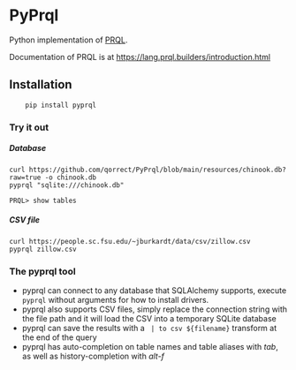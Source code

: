 # PyPrql

Python implementation of [PRQL](https://github.com/prql/prql).

Documentation of PRQL is at https://lang.prql.builders/introduction.html

## Installation
```
    pip install pyprql
```

### Try it out

##### Database
```
curl https://github.com/qorrect/PyPrql/blob/main/resources/chinook.db?raw=true -o chinook.db 
pyprql "sqlite:///chinook.db"

PRQL> show tables 
```
##### CSV file
```
curl https://people.sc.fsu.edu/~jburkardt/data/csv/zillow.csv
pyprql zillow.csv 
```
### The pyprql tool 

* pyprql can connect to any database that SQLAlchemy supports, execute `pyprql` without arguments for how to install drivers.
* pyprql also supports CSV files, simply replace the connection string with the file path and it will load the CSV into a temporary SQLite database
* pyprql can save the results with a ` | to csv ${filename}` transform at the end of the query  
* pyprql has auto-completion on table names and table aliases with _tab_, as well as history-completion with _alt-f_
